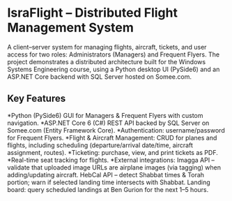 <h1>IsraFlight – Distributed Flight Management System</h1>

A client–server system for managing flights, aircraft, tickets, and user access for two roles: Administrators (Managers) and Frequent Flyers. The project demonstrates a distributed architecture built for the Windows Systems Engineering course, using a Python desktop UI (PySide6) and an ASP.NET Core backend with SQL Server hosted on Somee.com.

<h2>Key Features</h2>

*Python (PySide6) GUI for Managers & Frequent Flyers with custom navigation.
*ASP.NET Core 6 (C#) REST API backed by SQL Server on Somee.com (Entity Framework Core).
*Authentication: username/password for Frequent Flyers.
*Flight & Aircraft Management: CRUD for planes and flights, including scheduling (departure/arrival date/time, aircraft assignment, routes).
*Ticketing: purchase, view, and print tickets as PDF.
*Real-time seat tracking for flights.
*External integrations:
    Imagga API – validate that uploaded image URLs are airplane images (via tagging) when adding/updating aircraft.
    HebCal API – detect Shabbat times & Torah portion; warn if selected landing time intersects with Shabbat.
    Landing board: query scheduled landings at Ben Gurion for the next 1–5 hours.
